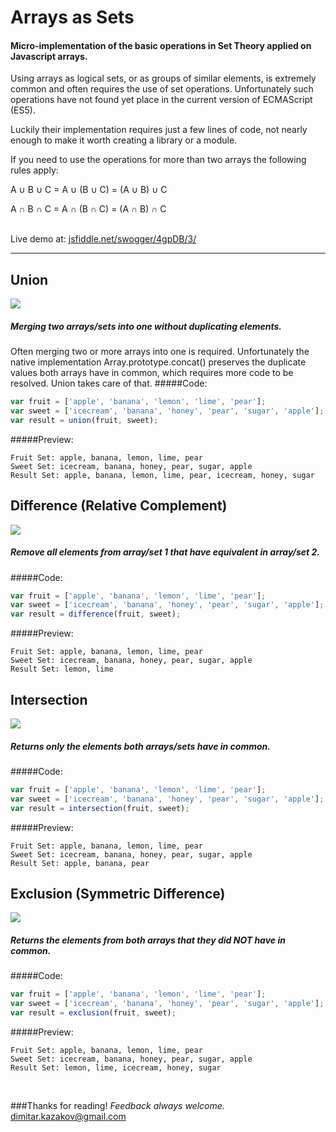 Arrays as Sets
========
#### Micro-implementation of the basic operations in Set Theory applied on Javascript arrays.

Using arrays as logical sets, or as groups of similar elements, is extremely common and often requires the use of set operations. Unfortunately such operations have not found yet place in the current version of ECMAScript (ES5).

Luckily their implementation requires just a few lines of code, not nearly enough to make it worth creating a library or a module.  

If you need to use the operations for more than two arrays the following rules apply: 

A ∪ B ∪ C = A ∪ (B ∪ C) = (A ∪ B) ∪ C

A ∩ B ∩ C =  A ∩ (B ∩ C) = (A ∩ B) ∩ C


<br/>Live demo at: <a href='http://jsfiddle.net/swogger/4gpDB/3/' target='_blank'>jsfiddle.net/swogger/4gpDB/3/</a>

-------


Union
--------


<img src='http://upload.wikimedia.org/wikipedia/commons/3/30/Venn0111.svg'/>

##### Merging two arrays/sets into one without duplicating elements.

Often merging two or more arrays into one is required. Unfortunately the native implementation Array.prototype.concat() preserves the duplicate values both arrays have in common, which requires more code to be resolved. Union takes care of that. 
#####Code:
```javascript
var fruit = ['apple', 'banana', 'lemon', 'lime', 'pear'];
var sweet = ['icecream', 'banana', 'honey', 'pear', 'sugar', 'apple'];
var result = union(fruit, sweet);
```
#####Preview:
```
Fruit Set: apple, banana, lemon, lime, pear
Sweet Set: icecream, banana, honey, pear, sugar, apple
Result Set: apple, banana, lemon, lime, pear, icecream, honey, sugar
```


Difference (Relative Complement)
--------


<img src='http://upload.wikimedia.org/wikipedia/commons/e/e6/Venn0100.svg'/>

##### Remove all elements from array/set 1 that have equivalent in array/set 2.
#####Code:
```javascript
var fruit = ['apple', 'banana', 'lemon', 'lime', 'pear'];
var sweet = ['icecream', 'banana', 'honey', 'pear', 'sugar', 'apple'];
var result = difference(fruit, sweet);
```
#####Preview:
```
Fruit Set: apple, banana, lemon, lime, pear
Sweet Set: icecream, banana, honey, pear, sugar, apple
Result Set: lemon, lime
```




Intersection
--------


<img src='http://upload.wikimedia.org/wikipedia/commons/9/99/Venn0001.svg'/>

##### Returns only the elements both arrays/sets have in common.
#####Code:
```javascript
var fruit = ['apple', 'banana', 'lemon', 'lime', 'pear'];
var sweet = ['icecream', 'banana', 'honey', 'pear', 'sugar', 'apple'];
var result = intersection(fruit, sweet);
```
#####Preview:
```
Fruit Set: apple, banana, lemon, lime, pear
Sweet Set: icecream, banana, honey, pear, sugar, apple
Result Set: apple, banana, pear
```




Exclusion (Symmetric Difference)
-------- 


<img src='http://upload.wikimedia.org/wikipedia/commons/4/46/Venn0110.svg'/>

##### Returns the elements from both arrays that they did NOT have in common.
#####Code:
```javascript
var fruit = ['apple', 'banana', 'lemon', 'lime', 'pear'];
var sweet = ['icecream', 'banana', 'honey', 'pear', 'sugar', 'apple'];
var result = exclusion(fruit, sweet);
```
#####Preview:
```
Fruit Set: apple, banana, lemon, lime, pear
Sweet Set: icecream, banana, honey, pear, sugar, apple
Result Set: lemon, lime, icecream, honey, sugar
```

<br/>

###Thanks for reading! 
*Feedback always welcome.*
dimitar.kazakov@gmail.com
